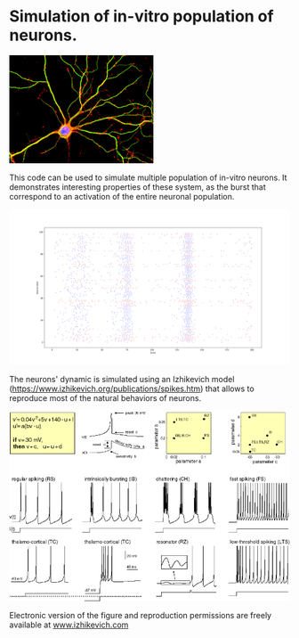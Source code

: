 # Simulation of in-vitro population of neurons.

![](example_image/neuron.png)

This code can be used to simulate multiple population of in-vitro neurons.
It demonstrates interesting properties of these system, as the burst that correspond to an activation of the entire neuronal population.

![](example_image/scatter.png)


The neurons' dynamic is simulated using an Izhikevich model (https://www.izhikevich.org/publications/spikes.htm) that allows to reproduce most of the natural behaviors of neurons.


![](example_image/izhik.gif)


Electronic version of the figure and reproduction permissions are freely available at www.izhikevich.com
